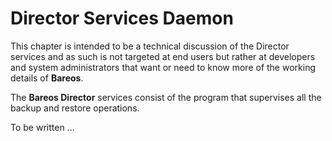 Director Services Daemon
========================

This chapter is intended to be a technical discussion of the Director
services and as such is not targeted at end users but rather at
developers and system administrators that want or need to know more of
the working details of <span>**Bareos**</span>.

The <span>**Bareos Director**</span> services consist of the program
that supervises all the backup and restore operations.

To be written ...
